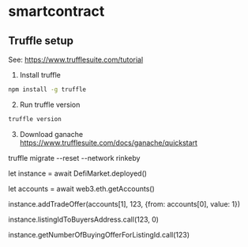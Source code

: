 # smartcontract

## Truffle setup 

See: https://www.trufflesuite.com/tutorial

1. Install truffle
```bash
npm install -g truffle
```
2. Run truffle version
```bash
truffle version
```
3. Download ganache https://www.trufflesuite.com/docs/ganache/quickstart


truffle migrate --reset --network rinkeby


let instance = await DefiMarket.deployed()

let accounts = await web3.eth.getAccounts()

instance.addTradeOffer(accounts[1], 123, {from: accounts[0], value: 1})

instance.listingIdToBuyersAddress.call(123, 0)

instance.getNumberOfBuyingOfferForListingId.call(123)
